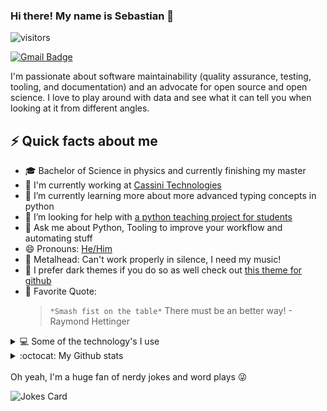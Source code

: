 ### Hi there! My name is Sebastian 👋

![visitors](https://visitor-badge.glitch.me/badge?page_id=s-weigand.s-weigand)

[![Gmail Badge](https://img.shields.io/badge/-s.weigand.phy@gmail.com-c14438?style=flat&logo=Gmail&logoColor=white)](mailto:s.weigand.phy@gmail.com "Connect via Email")

I'm passionate about software maintainability (quality assurance, testing, tooling, and documentation) and an advocate for open source and open science. I love to play around with data and see what it can tell you when looking at it from different angles.

## ⚡ Quick facts about me

- 🎓 Bachelor of Science in physics and currently finishing my master
- 🏢 I'm currently working at [Cassini Technologies](https://cassini-technologies.com/)
- 🌱 I’m currently learning more about more advanced typing concepts in python
- 🤔 I’m looking for help with [a python teaching project for students](https://github.com/students-teach-students/python-tools-for-students)
- 💬 Ask me about Python, Tooling to improve your workflow and automating stuff
- 😄 Pronouns: [He/Him](https://www.mypronouns.org/he-him)
- 🤘 Metalhead: Can't work properly in silence, I need my music!
- 🎱 I prefer dark themes if you do so as well check out [this theme for github](https://github.com/StylishThemes/GitHub-Dark)
- 📖 Favorite Quote:
  > `*Smash fist on the table*` There must be an better way! - Raymond Hettinger

<details>
<summary>💻 Some of the technology's I use</summary>

![Python](https://img.shields.io/badge/python%20-%2314354C.svg?&style=for-the-badge&logo=python&logoColor=white)
![Jupyter](https://img.shields.io/badge/Jupyter%20-%23F37626.svg?&style=for-the-badge&logo=Jupyter&logoColor=white)
![Typescript](https://img.shields.io/badge/typescript%20-%23007ACC.svg?&style=for-the-badge&logo=typescript&logoColor=white)
![GIT](https://img.shields.io/badge/git%20-%23F05033.svg?&style=for-the-badge&logo=git&logoColor=white)
![Github](https://img.shields.io/badge/github%20-%23121011.svg?&style=for-the-badge&logo=github&logoColor=white)
![LaTeX](https://img.shields.io/badge/latex%20-%23008080.svg?&style=for-the-badge&logo=latex&logoColor=white)
![HTML](https://img.shields.io/badge/html5%20-%23E34F26.svg?&style=for-the-badge&logo=html5&logoColor=white)
![CSS](https://img.shields.io/badge/css3%20-%231572B6.svg?&style=for-the-badge&logo=css3&logoColor=white)
![GH-Actions](https://img.shields.io/badge/github%20actions%20-%232671E5.svg?&style=for-the-badge&logo=github%20actions&logoColor=white)
![C++](https://img.shields.io/badge/c++%20-%2300599C.svg?&style=for-the-badge&logo=c%2B%2B&ogoColor=white)

</details>

<details>
<summary> :octocat: My Github stats</summary>

![Github Stats](https://github-readme-stats.vercel.app/api?username=s-weigand&show_icons=true&hide_border=true&theme=dark)

![Top Langs](https://github-readme-stats.vercel.app/api/top-langs/?username=s-weigand&layout=compact&theme=dark&hide_border=true)

</details>

</br>
Oh yeah, I'm a huge fan of nerdy jokes and word plays 😜

![Jokes Card](https://readme-jokes.vercel.app/api)
